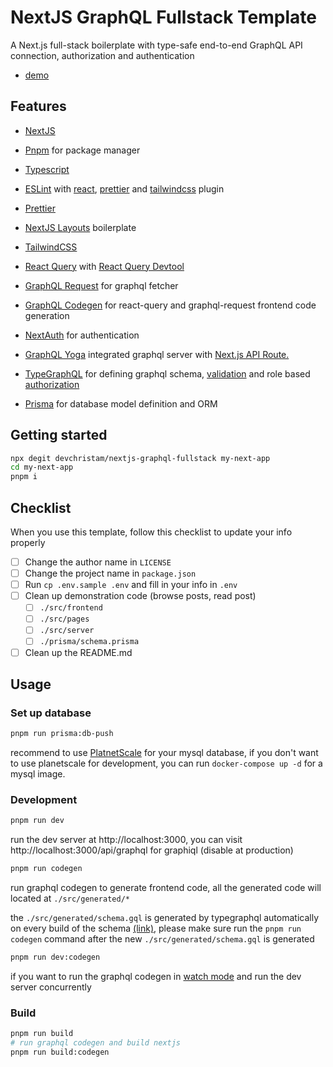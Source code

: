 # NextJS GraphQL Fullstack Template

A Next.js full-stack boilerplate with type-safe end-to-end GraphQL API connection, authorization and authentication 

- [demo](https://nextjs-graphql-fullstack-devchristam.vercel.app/)

## Features

- [NextJS](https://nextjs.org/) 

- [Pnpm](https://pnpm.io/) for package manager

- [Typescript](https://www.typescriptlang.org/)

- [ESLint](https://eslint.org/) with [react](https://www.npmjs.com/package/eslint-plugin-react), [prettier](https://www.npmjs.com/package/eslint-plugin-prettier) and [tailwindcss](https://www.npmjs.com/package/eslint-plugin-tailwindcss) plugin

- [Prettier](https://prettier.io/)

- [NextJS Layouts](https://nextjs.org/docs/basic-features/layouts) boilerplate

- [TailwindCSS](https://tailwindcss.com/)

- [React Query](https://tanstack.com/query/v4) with [React Query Devtool](https://tanstack.com/query/v4/docs/devtools)

- [GraphQL Request](https://github.com/prisma-labs/graphql-request) for graphql fetcher

- [GraphQL Codegen](https://www.the-guild.dev/graphql/codegen) for react-query and graphql-request frontend code generation

- [NextAuth](https://next-auth.js.org/) for authentication

- [GraphQL Yoga](https://www.the-guild.dev/graphql/yoga-server) integrated graphql server with [Next.js API Route.](https://www.the-guild.dev/graphql/yoga-server/docs/integrations/integration-with-nextjs)

- [TypeGraphQL](https://typegraphql.com/) for defining graphql schema, [validation](https://typegraphql.com/docs/1.1.1/validation.html) and role based [authorization](https://typegraphql.com/docs/1.1.1/authorization.html)

- [Prisma](https://www.prisma.io/) for database model definition and ORM

## Getting started

```bash
npx degit devchristam/nextjs-graphql-fullstack my-next-app
cd my-next-app
pnpm i
```

## Checklist

When you use this template, follow this checklist to update your info properly

- [ ] Change the author name in `LICENSE`
- [ ] Change the project name in `package.json`
- [ ] Run `cp .env.sample .env` and fill in your info in `.env`
- [ ] Clean up demonstration code (browse posts, read post)
  - [ ] `./src/frontend`
  - [ ] `./src/pages`
  - [ ] `./src/server`
  - [ ] `./prisma/schema.prisma`
- [ ] Clean up the README.md

## Usage

### Set up database
```bash
pnpm run prisma:db-push
```
recommend to use [PlatnetScale](https://planetscale.com/) for your mysql database, if you don't want to use planetscale for development, you can run `docker-compose up -d` for a mysql image.

### Development

```bash
pnpm run dev
```

run the dev server at http://localhost:3000, you can visit http://localhost:3000/api/graphql for graphiql (disable at production)

```bash
pnpm run codegen
```

run graphql codegen to generate frontend code, all the generated code will located at `./src/generated/*`

the `./src/generated/schema.gql` is generated by typegraphql  automatically on every build of the schema [(link)](https://typegraphql.com/docs/1.1.1/emit-schema.html), please make sure run the `pnpm run codegen` command after the new `./src/generated/schema.gql` is generated



```bash
pnpm run dev:codegen
```

if you want to run the graphql codegen in [watch mode](https://www.the-guild.dev/graphql/codegen/docs/getting-started/development-workflow) and run the dev server concurrently



### Build

```bash
pnpm run build
# run graphql codegen and build nextjs
pnpm run build:codegen
```
